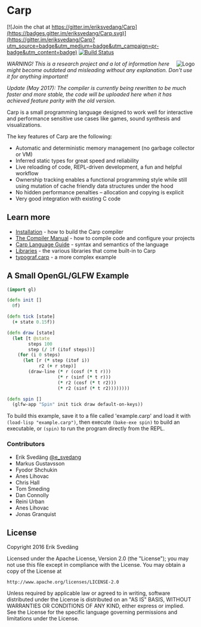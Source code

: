 # Carp

[![Join the chat at https://gitter.im/eriksvedang/Carp](https://badges.gitter.im/eriksvedang/Carp.svg)](https://gitter.im/eriksvedang/Carp?utm_source=badge&utm_medium=badge&utm_campaign=pr-badge&utm_content=badge)
[![Build Status](https://travis-ci.org/carp-lang/Carp.svg?branch=master)](https://travis-ci.org/carp-lang/Carp)

<img src="https://github.com/carp-lang/Carp/blob/master/img/carp_logo_300_c.png" alt="Logo" align="right" />

<i>WARNING! This is a research project and a lot of information here might become outdated and misleading without any explanation. Don't use it for anything important!</i>

<i>Update (May 2017): The compiler is currently being rewritten to be much faster and more stable, the code will be uploaded here when it has achieved feature parity with the old version.</i>

Carp is a small programming language designed to work well for interactive and performance sensitive use cases like games, sound synthesis and visualizations.

The key features of Carp are the following:
* Automatic and deterministic memory management (no garbage collector or VM)
* Inferred static types for great speed and reliability
* Live reloading of code, REPL-driven development, a fun and helpful workflow
* Ownership tracking enables a functional programming style while still using mutation of cache friendly data structures under the hood
* No hidden performance penalties – allocation and copying is explicit
* Very good integration with existing C code

## Learn more

* [Installation](docs/Install.md) - how to build the Carp compiler
* [The Compiler Manual](docs/Manual.md) - how to compile code and configure your projects
* [Carp Language Guide](docs/LanguageGuide.md) - syntax and semantics of the language
* [Libraries](docs/Libraries.md) - the various libraries that come built-in to Carp
* [typograf.carp](/examples/typograf.carp) - a more complex example


## A Small OpenGL/GLFW Example

```clojure
(import gl)

(defn init []
  0f)

(defn tick [state]
  (+ state 0.15f))

(defn draw [state]
  (let [t @state
        steps 100
        step (/ 1f (itof steps))]
    (for (i 0 steps)
      (let [r (* step (itof i))
            r2 (+ r step)]
        (draw-line (* r (cosf (* t r)))
                   (* r (sinf (* t r)))
                   (* r2 (cosf (* t r2)))
                   (* r2 (sinf (* t r2))))))))

(defn spin []
  (glfw-app "Spin" init tick draw default-on-keys))
```

To build this example, save it to a file called 'example.carp' and load it with ```(load-lisp "example.carp")```, then execute ```(bake-exe spin)``` to build an executable, or ```(spin)``` to run the program directly from the REPL.


### Contributors

* Erik Svedäng [@e_svedang](https://twitter.com/e_svedang)
* Markus Gustavsson
* Fyodor Shchukin
* Anes Lihovac
* Chris Hall
* Tom Smeding
* Dan Connolly
* Reini Urban
* Anes Lihovac
* Jonas Granquist


## License

Copyright 2016 Erik Svedäng

Licensed under the Apache License, Version 2.0 (the "License");
you may not use this file except in compliance with the License.
You may obtain a copy of the License at

    http://www.apache.org/licenses/LICENSE-2.0

Unless required by applicable law or agreed to in writing, software
distributed under the License is distributed on an "AS IS" BASIS,
WITHOUT WARRANTIES OR CONDITIONS OF ANY KIND, either express or implied.
See the License for the specific language governing permissions and
limitations under the License.
